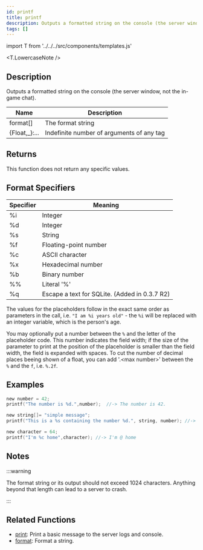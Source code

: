 ```yaml
---
id: printf
title: printf
description: Outputs a formatted string on the console (the server window, not the in-game chat).
tags: []
---
```


import T from '../../../src/components/templates.js'

<T.LowercaseNote />

## Description

Outputs a formatted string on the console (the server window, not the in-game chat).

| Name           | Description                               |
| -------------- | ----------------------------------------- |
| format[]       | The format string                         |
| {Float,\_}:... | Indefinite number of arguments of any tag |

## Returns

This function does not return any specific values.

## Format Specifiers

| Specifier | Meaning                                       |
| --------- | --------------------------------------------- |
| %i        | Integer                                       |
| %d        | Integer                                       |
| %s        | String                                        |
| %f        | Floating-point number                         |
| %c        | ASCII character                               |
| %x        | Hexadecimal number                            |
| %b        | Binary number                                 |
| %%        | Literal '%'                                   |
| %q        | Escape a text for SQLite. (Added in 0.3.7 R2) |

The values for the placeholders follow in the exact same order as parameters in the call, i.e. `"I am %i years old"` - the `%i` will be replaced with an integer variable, which is the person's age.

You may optionally put a number between the `%` and the letter of the placeholder code. This number indicates the field width; if the size of the parameter to print at the position of the placeholder is smaller than the field width, the field is expanded with spaces. To cut the number of decimal places beeing shown of a float, you can add '.\<max number\>' between the `%` and the `f`, i.e. `%.2f`.

## Examples

```c
new number = 42;
printf("The number is %d.",number);  //-> The number is 42.

new string[]= "simple message";
printf("This is a %s containing the number %d.", string, number); //-> This is a simple message containing the number 42.

new character = 64;
printf("I'm %c home",character); //-> I'm @ home
```

## Notes

:::warning

The format string or its output should not exceed 1024 characters. Anything beyond that length can lead to a server to crash.

:::

## Related Functions

- [print](./print.md): Print a basic message to the server logs and console.
- [format](./format.md): Format a string.
